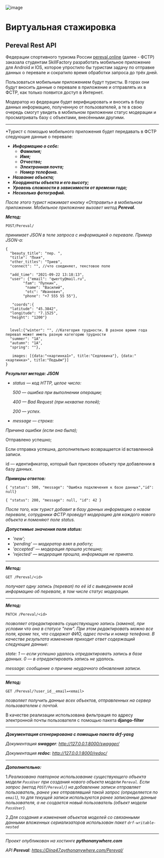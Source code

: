 ![image](https://github.com/user-attachments/assets/2b82f50c-30c7-4116-acb6-ed0faa82955e)

# Виртуальная стажировка 

## Pereval Rest API 

Федерации спортивного туризма России [pereval.online](https://pereval.online/) (далее - ФСТР) заказала студентам SkillFactory разработать мобильное приложение для Android и IOS, которое упростило бы туристам задачу по отправке данных о перевале и сократило время обработки запроса до трёх дней.

Пользоваться мобильным приложением будут туристы. В горах они будут вносить данные о перевале в приложение и отправлять их в ФСТР, как только появится доступ в Интернет.

Модератор из федерации будет верифицировать и вносить в базу данных информацию, полученную от пользователей, а те в свою очередь смогут увидеть в мобильном приложении статус модерации и просматривать базу с объектами, внесёнными другими.

___

*Турист с помощью мобильного приложения будет передавать в ФСТР следующие данные о перевале:
+ ***Информацию о себе:***
  + ***Фамилия;***
  + ***Имя;***
  + ***Отчество;***
  + ***Электронная почта;***
  + ***Номер телефона.***
+ ***Название объекта;***
+ ***Координаты объекта и его высоту;***
+ ***Уровень сложности в зависимости от времени года;***
+ ***Несколько фотографий.***

*После этого турист нажимает кнопку «Отправить» в мобильном приложении. Мобильное приложение вызовет метод ***Pereval.****

***Метод:***

```
POST/Pereval/
```

*принимает JSON в теле запроса с информацией о перевале. Пример JSON-а:*

```
{
  "beauty_title": "пер. ",
  "title": "Пхия",
  "other_titles": "Триев",
  "connect": "", //что соединяет, текстовое поле
 
  "add_time": "2021-09-22 13:18:13",
  "user": {"email": "qwerty@mail.ru", 		
        "fam": "Пупкин",
		 "name": "Василий",
		 "otc": "Иванович",
        "phone": "+7 555 55 55"}, 
 
   "coords":{
  "latitude": "45.3842",
  "longitude": "7.1525",
  "height": "1200"}
 
 
  level:{"winter": "", //Категория трудности. В разное время года перевал может иметь разную категорию трудности
  "summer": "1А",
  "autumn": "1А",
  "spring": ""},
 
   images: [{data:"<картинка1>", title:"Седловина"}, {data:"<картинка>", title:"Подъём"}]
}
```

***Результат метода: JSON***

+ *status — код HTTP, целое число:*

  *500 — ошибка при выполнении операции;*

  *400 — Bad Request (при нехватке полей);*

  *200 — успех.*

+ *message — строка:*

*Причина ошибки (если она была);*

Отправлено успешно;

Если отправка успешна, дополнительно возвращается id вставленной записи.

id — идентификатор, который был присвоен объекту при добавлении в базу данных.

***Примеры oтветов:***

`{ "status": 500, "message": "Ошибка подключения к базе данных","id": null}`

`{ "status": 200, "message": null, "id": 42 }`

*После того, как турист добавит в базу данных информацию о новом перевале, сотрудники ФСТР проведут модерацию для каждого нового объекта и поменяют поле status.*

***Допустимые значения поля status:***

+ *'new';*
+ *'pending' — модератор взял в работу;*
+ *'accepted' — модерация прошла успешно;*
+ *'rejected' — модерация прошла, информация не принята.*

___

***Метод:***

```
GET /Pereval/<id>
```

*получает одну запись (перевал) по её id с выведением всей информацию об перевале, в том числе статус модерации.*

___

***Метод:***

```
PATCH /Pereval/<id>
```

*позволяет отредактировать существующую запись (замена), при условии что она в статусе "new". При этом редактировать можно все поля, кроме тех, что содержат ФИО, адрес почты и номер телефона. В качестве результата изменения приходит ответ содержащий следующие данные:*

*state: 1 — если успешно удалось отредактировать запись в базе данных. 0 — в отредактировать запись не удалось.*

*message: сообщение о причине неудачного обновления записи.*

___

***Метод:***

```
GET /Pereval/?user_id__email=<email>
```

*позволяет получить данные всех объектов, отправленных на сервер пользователем с почтой.*

В качестве реализации использована фильтрация по адресу электронной почты пользователя с помощью пакета **django-filter**

___

***Документация сгенерирована с помощью пакета drf-yasg***

 *Документация ***swagger***: http://127.0.0.1:8000/swagger/*
 
 *Документация ***redoc***: http://127.0.0.1:8000/redoc/*

___

***Дополнительно:***

   1.*Реализовано повторное использование существующего объекта модели `PassUser` при создания нового объекта модели `Pereval`. Если запрос (метод `POST/Pereval/`) на добавление записи отправляет пользователь, ранее уже отправлявший такой запрос (определяется по `email`), то для текущей записи используются ранее записанные данные пользователя, а не создается новый пользователь (объект модели `PassUser`).*
   
   2.*Для создания и изменения объектов моделей со связанными данными вложенных сериализаторов использован пакет `drf-writable-nested`*

___

*Проект опубликован на хостинге ***pythonanywhere.com****

*API ***Pereval***: https://Dina47.pythonanywhere.com/Pereval/*
